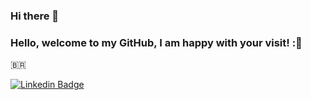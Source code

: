 ### Hi there 👋
### Hello, welcome to my GitHub, I am happy with your visit! :🙌
 :brazil:
 
 
 
 
 
[![Linkedin Badge](https://img.shields.io/badge/-LinkedIn-blue?style=flat-square&logo=Linkedin&logoColor=white&link=https://www.linkedin.com/in/edevaldomac/)](https://www.linkedin.com/in/edevaldomac/)
